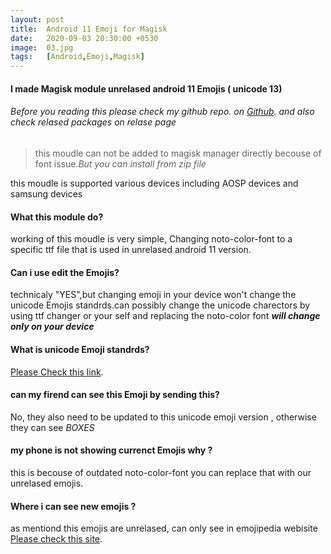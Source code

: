 ```yaml
---
layout: post
title:  Android 11 Emoji for Magisk
date:   2020-09-03 20:30:00 +0530
image:  03.jpg
tags:   [Android,Emoji,Magisk]
---
```

#### I made Magisk module unrelased android 11 Emojis ( unicode 13)


###### Before you reading this please check my github repo. on [Github](https://github.com/shameelabdullanp/droid-Emoji "github.com/shameelabdullanp/droid-Emoji"). and also check relased packages on relase page
>this moudle can not be added to magisk manager directly becouse of font issue.*But you can install from zip file*

this moudle is supported various devices including AOSP devices and samsung devices

#### What this module do?

working of this moudle is very simple, Changing noto-color-font to a specific ttf file that is used in unrelased android 11 version.

#### Can i use edit the Emojis?

technicaly "YES",but changing emoji in your device won't change the unicode Emojis standrds.can possibly change the unicode charectors by using ttf changer or your self and replacing the noto-color font ***will change only on your device***

#### What is unicode Emoji standrds?

 [Please Check this link](https://unicode.org/emoji/charts/full-emoji-list.html).

 #### can my firend can see this Emoji by sending this?

 No, they also need to be updated to this unicode emoji version , otherwise they can see _BOXES_

#### my phone is not showing currenct Emojis why ?

this is becouse of outdated noto-color-font you can replace that with our unrelased emojis.
#### Where i can see new emojis ?

as mentiond this emojis are unrelased, can only see in emojipedia webisite [Please check this site](https://emojipedia.org/emoji-13.0/).
